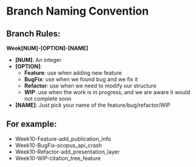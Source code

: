 # Branch Naming Convention

## Branch Rules:
**Week[NUM]-[OPTION]-[NAME]**
* **[NUM]**: An integer
* **[OPTION]**:
    * **Feature**: use when adding new feature
    * **BugFix**: use when we found bug and we fix it
    * **Refactor**: use when we need to modify our structure
    * **WIP**: use when the work is in progress, and we are aware it would not complete soon
* **[NAME]**: Just pick your name of the feature/bug/refactor/WIP

## For example:
* Week10-Feature-add_publication_info
* Week10-BugFix-scopus_api_crash
* Week10-Refactor-add_presentation_layer
* Week10-WIP-citation_tree_feature